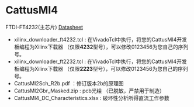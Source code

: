 # CattusMI4
FTDI-FT4232(主芯片) [Datasheet](https://ftdichip.com/wp-content/uploads/2020/08/DS_FT4232H.pdf)
- xilinx_downloader_ft4232.tcl : 在VivadoTcl中执行，将您的CattusMI4开发板编程为Xilinx下载器 （仅限**4232**型号），可以修改0123456为您自己的序列号。
- xilinx_downloader_ft2232.tcl : 在VivadoTcl中执行，将您的CattusMI4开发板编程为Xilinx下载器 （仅限**2223**型号），可以修改0123456为您自己的序列号。
- CattusMI2Sch_R2b.pdf ：修订版本2b的原理图
- CattusMI2Gbr_Masked.zip : pcb光绘 （已脱敏，严禁用于制造）
- CattusMI4_DC_Characteristics.xlsx : 破坏性分析所得直流工作参数

